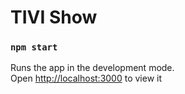# TIVI Show

### `npm start`

Runs the app in the development mode.\
Open [http://localhost:3000](http://localhost:3000) to view it
